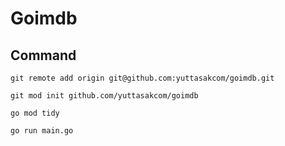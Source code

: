 # Goimdb

## Command

```ssh
git remote add origin git@github.com:yuttasakcom/goimdb.git

git mod init github.com/yuttasakcom/goimdb

go mod tidy

go run main.go
```
